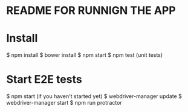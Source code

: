 # README FOR RUNNIGN THE APP

# Install

$ npm install
$ bower install
$ npm start
$ npm test (unit tests)

# Start E2E tests
$ npm start (if you haven't started yet)
$ webdriver-manager update
$ webdriver-manager start
$ npm run protractor
